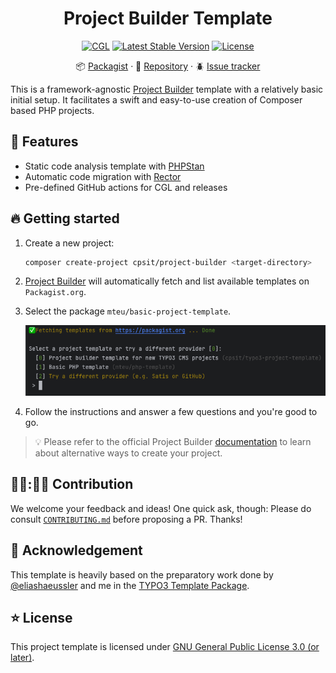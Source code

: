 <div align="center">

# Project Builder Template

[![CGL](https://github.com/mteu/php-template/actions/workflows/cgl.yaml/badge.svg)](https://github.com/mteu/php-template/actions/workflows/cgl.yaml)
[![Latest Stable Version](http://poser.pugx.org/mteu/php-template/v)](https://packagist.org/packages/mteu/php-template)
[![License](http://poser.pugx.org/mteu/php-template/license)](LICENSE.md)

📦&nbsp;[Packagist](https://packagist.org/packages/mteu/php-template) ·
💾&nbsp;[Repository](https://github.com/mteu/php-template) ·
🪲&nbsp;[Issue tracker](https://github.com/mteu/php-template/issues)

</div>

This is a framework-agnostic [Project Builder](https://github.com/CPS-IT/project-builder) template with a relatively basic initial setup. It facilitates a swift and easy-to-use creation
of Composer based PHP projects.

## 🚀 Features
* Static code analysis template with [PHPStan](https://phpstan.org/)
* Automatic code migration with [Rector](https://getrector.com/)
* Pre-defined GitHub actions for CGL and releases

## 🔥 Getting started
1. Create a new project:

   ```bash
   composer create-project cpsit/project-builder <target-directory>
   ```

2. [Project Builder](https://github.com/CPS-IT/project-builder) will automatically fetch and list available templates on `Packagist.org`.
3. Select the package `mteu/basic-project-template`.

   ![image](assets/template-selection.png)

4. Follow the instructions and answer a few questions and you're good to go.

> 💡 Please refer to the official Project Builder [documentation](https://project-builder.cps-it.de)
> to learn about alternative ways to create your project.

## 👩‍💻:🧑‍💻 Contribution
We welcome your feedback and ideas! One quick ask, though: Please do consult [`CONTRIBUTING.md`](CONTRIBUTING.md) before
proposing a PR. Thanks!

## 💛 Acknowledgement
This template is heavily based on the preparatory work done by [@eliashaeussler](https://github.com/eliashaeussler) and
me in the [TYPO3 Template Package](https://github.com/CPS-IT/typo3-project-template).

## ⭐ License
This project template is licensed under [GNU General Public License 3.0 (or later)](LICENSE.md).
